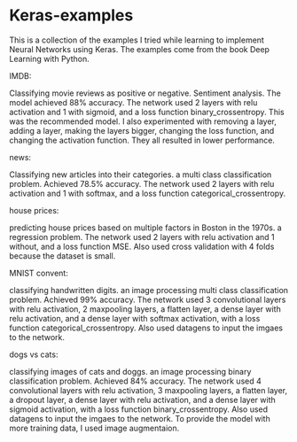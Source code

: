 # Keras-examples

This is a collection of the examples I tried while learning to implement Neural Networks using Keras. The examples come from the book Deep Learning with Python.

IMDB:

Classifying movie reviews as positive or negative. Sentiment analysis. The model achieved 88% accuracy.
The network used 2 layers with relu activation and 1 with sigmoid, and a loss function binary_crossentropy.
This was the recommended model. I also experimented with removing a layer, adding a layer, making the layers bigger, changing the loss function, and changing the activation function. They all resulted in lower performance.


news:

Classifying new articles into their categories. a multi class classification problem. Achieved 78.5% accuracy.
The network used 2 layers with relu activation and 1 with softmax, and a loss function categorical_crossentropy.


house prices:

predicting house prices based on multiple factors in Boston in the 1970s. a regression problem.
The network used 2 layers with relu activation and 1 without, and a loss function MSE. Also used cross validation with 4 folds because the dataset is small.


MNIST convent:

classifying handwritten digits. an image processing multi class classification problem. Achieved 99% accuracy.
The network used 3 convolutional layers with relu activation, 2 maxpooling layers, a flatten layer, a dense layer with relu activation, and a dense layer with softmax activation, with a loss function categorical_crossentropy. Also used datagens to input the imgaes to the network.


dogs vs cats:

classifying images of cats and doggs. an image processing binary classification problem. Achieved 84% accuracy.
The network used 4 convolutional layers with relu activation, 3 maxpooling layers, a flatten layer, a dropout layer, a dense layer with relu activation, and a dense layer with sigmoid activation, with a loss function binary_crossentropy. Also used datagens to input the imgaes to the network.
To provide the model with more training data, I used image augmentaion.
